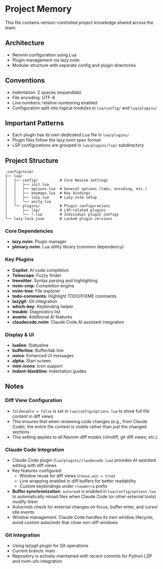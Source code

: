 # Project Memory

This file contains version-controlled project knowledge shared across the team.

## Architecture

- Neovim configuration using Lua
- Plugin management via lazy.nvim
- Modular structure with separate config and plugin directories

## Conventions

- Indentation: 2 spaces (expandtab)
- File encoding: UTF-8
- Line numbers: relative numbering enabled
- Configuration split into logical modules in `lua/config/` and `lua/plugins/`

## Important Patterns

- Each plugin has its own dedicated Lua file in `lua/plugins/`
- Plugin files follow the lazy.nvim spec format
- LSP configurations are grouped in `lua/plugins/lsp/` subdirectory

## Project Structure

```
.config/nvim/
├── lua/
│   ├── config/          # Core Neovim settings
│   │   ├── init.lua
│   │   ├── options.lua  # General options (tabs, encoding, etc.)
│   │   ├── keymaps.lua  # Key bindings
│   │   ├── lazy.lua     # Lazy.nvim setup
│   │   └── unity.lua
│   └── plugins/         # Plugin configurations
│       ├── lsp/         # LSP-related plugins
│       └── *.lua        # Individual plugin configs
└── lazy-lock.json       # Locked plugin versions
```

### Core Dependencies

- **lazy.nvim**: Plugin manager
- **plenary.nvim**: Lua utility library (common dependency)

### Key Plugins

- **Copilot**: AI code completion
- **Telescope**: Fuzzy finder
- **treesitter**: Syntax parsing and highlighting
- **nvim-cmp**: Completion engine
- **nvim-tree**: File explorer
- **todo-comments**: Highlight TODO/FIXME comments
- **lazygit**: Git integration
- **which-key**: Keybinding helper
- **trouble**: Diagnostics list
- **avante**: Additional AI features
- **claudecode.nvim**: Claude Code AI assistant integration

### Display & UI

- **lualine**: Statusline
- **bufferline**: Buffer/tab line
- **noice**: Enhanced UI messages
- **alpha**: Start screen
- **mini-icons**: Icon support
- **indent-blankline**: Indentation guides

## Notes

### Diff View Configuration

- `foldenable = false` is set in `lua/config/options.lua` to show full file content in diff views
- This ensures that when reviewing code changes (e.g., from Claude Code), the entire file context is visible rather than just the changed sections
- This setting applies to all Neovim diff modes (vimdiff, git diff views, etc.)

### Claude Code Integration

- Claude Code plugin (`lua/plugins/claudecode.lua`) provides AI-assisted editing with diff views
- Key features configured:
  - Window reuse for diff views (`reuse_win = true`)
  - Line wrapping enabled in diff buffers for better readability
  - Custom keybindings under `<leader>a` prefix
- **Buffer synchronization**: `autoread` is enabled in `lua/config/options.lua` to automatically reload files when Claude Code (or other external tools) modify them
- Autocmds check for external changes on focus, buffer enter, and cursor idle events
- Window management: Claude Code handles its own window lifecycle; avoid custom autocmds that close non-diff windows

### Git Integration

- Using lazygit plugin for Git operations
- Current branch: main
- Repository is actively maintained with recent commits for Python LSP and nvim-ufo integration
